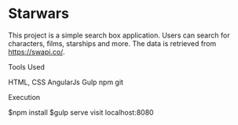 # Starwars

This project is a simple search box application. Users can search for characters, films, starships and more. The data is retrieved from
https://swapi.co/.

Tools Used

HTML, CSS
AngularJs
Gulp
npm
git


Execution

$npm install
$gulp serve
visit localhost:8080

